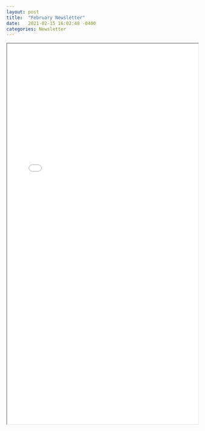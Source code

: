 ```yaml
---
layout: post
title:  "February Newsletter"
date:   2021-02-15 16:02:48 -0400
categories: Newsletter
---
```


<iframe src="/resources/Your Feburary PTC Education Key Collaborator Newsletter!.html"  height="1000" width="100%" title="February newsletter">